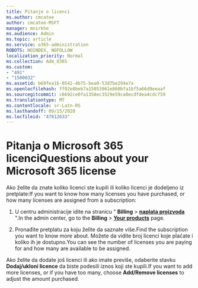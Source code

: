 ```yaml
---
title: Pitanje o licenci
ms.author: cmcatee
author: cmcatee-MSFT
manager: mnirkhe
ms.audience: Admin
ms.topic: article
ms.service: o365-administration
ROBOTS: NOINDEX, NOFOLLOW
localization_priority: Normal
ms.collection: Adm_O365
ms.custom:
- "491"
- "1500032"
ms.assetid: b69fea1b-0542-4b75-bea0-53d7be294e7a
ms.openlocfilehash: ff02e0beb7a15053961e860bfa1bf5a66d9eeaaf
ms.sourcegitcommit: c6692ce0fa1358ec3529e59ca0ecdfdea4cdc759
ms.translationtype: MT
ms.contentlocale: sr-Latn-RS
ms.lasthandoff: 09/15/2020
ms.locfileid: "47812633"
---
```

# <a name="questions-about-your-microsoft-365-license"></a><span data-ttu-id="d9303-102">Pitanja o Microsoft 365 licenci</span><span class="sxs-lookup"><span data-stu-id="d9303-102">Questions about your Microsoft 365 license</span></span>

<span data-ttu-id="d9303-103">Ako želite da znate koliko licenci ste kupili ili koliko licenci je dodeljeno iz pretplate:</span><span class="sxs-lookup"><span data-stu-id="d9303-103">If you want to know how many licenses you have purchased, or how many licenses are assigned from a subscription:</span></span>
  
1. <span data-ttu-id="d9303-104">U centru administracije idite na stranicu " **Billing** \> **[naplata proizvoda](https://go.microsoft.com/fwlink/p/?linkid=842054)** ".</span><span class="sxs-lookup"><span data-stu-id="d9303-104">In the admin center, go to the **Billing** \> **[Your products](https://go.microsoft.com/fwlink/p/?linkid=842054)** page.</span></span>

2. <span data-ttu-id="d9303-105">Pronađite pretplatu za koju želite da saznate više.</span><span class="sxs-lookup"><span data-stu-id="d9303-105">Find the subscription you want to know more about.</span></span> <span data-ttu-id="d9303-106">Možete da vidite broj licenci koje plaćate i koliko ih je dostupno.</span><span class="sxs-lookup"><span data-stu-id="d9303-106">You can see the number of licenses you are paying for and how many are available to be assigned.</span></span>

<span data-ttu-id="d9303-107">Ako želite da dodate još licenci ili ako imate previše, odaberite stavku **Dodaj/ukloni licence** da biste podesili iznos koji ste kupili.</span><span class="sxs-lookup"><span data-stu-id="d9303-107">If you want to add more licenses, or if you have too many, choose **Add/Remove licenses** to adjust the amount purchased.</span></span>